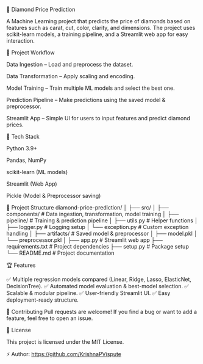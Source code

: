 💎 Diamond Price Prediction

A Machine Learning project that predicts the price of diamonds based on features such as carat, cut, color, clarity, and dimensions. The project uses scikit-learn models, a training pipeline, and a Streamlit web app for easy interaction.

📌 Project Workflow

Data Ingestion – Load and preprocess the dataset.

Data Transformation – Apply scaling and encoding.

Model Training – Train multiple ML models and select the best one.

Prediction Pipeline – Make predictions using the saved model & preprocessor.

Streamlit App – Simple UI for users to input features and predict diamond prices.

🚀 Tech Stack

Python 3.9+

Pandas, NumPy

scikit-learn (ML models)

Streamlit (Web App)

Pickle (Model & Preprocessor saving)


📂 Project Structure
diamond-price-prediction/
│
├── src/
│   ├── components/          # Data ingestion, transformation, model training
│   ├── pipeline/            # Training & prediction pipeline
│   ├── utils.py             # Helper functions
│   ├── logger.py            # Logging setup
│   └── exception.py         # Custom exception handling
│
├── artifacts/               # Saved model & preprocessor
│   ├── model.pkl
│   └── preprocessor.pkl
│
├── app.py                   # Streamlit web app
├── requirements.txt         # Project dependencies
├── setup.py                 # Package setup
└── README.md                # Project documentation

🏆 Features

✅ Multiple regression models compared (Linear, Ridge, Lasso, ElasticNet, DecisionTree).
✅ Automated model evaluation & best-model selection.
✅ Scalable & modular pipeline.
✅ User-friendly Streamlit UI.
✅ Easy deployment-ready structure.


🤝 Contributing
Pull requests are welcome! If you find a bug or want to add a feature, feel free to open an issue.

📜 License

This project is licensed under the MIT License.

⚡ Author: https://github.com/KrishnaPVispute
